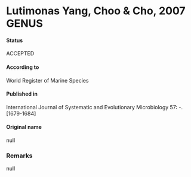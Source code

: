 Lutimonas Yang, Choo & Cho, 2007 GENUS
=======

#### Status
ACCEPTED

#### According to
World Register of Marine Species

#### Published in
International Journal of Systematic and Evolutionary Microbiology 57: -. [1679-1684]

#### Original name
null

### Remarks
null